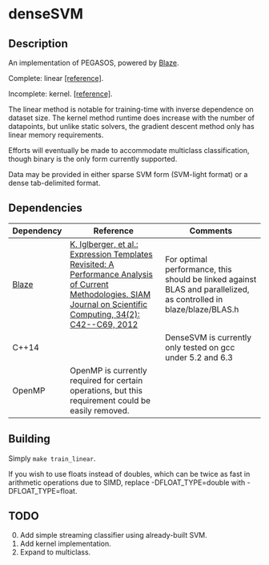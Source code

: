 # denseSVM

## Description
An implementation of PEGASOS, powered by [Blaze](https://bitbucket.org/blaze-lib).

Complete: linear [[reference]](http://ttic.uchicago.edu/~shai/papers/SSSICML08.pdf).

Incomplete: kernel. [[reference]](http://ttic.uchicago.edu/~nati/Publications/PegasosMPB.pdf).

The linear method is notable for training-time with inverse dependence on dataset size.
The kernel method runtime does increase with the number of datapoints, but unlike static solvers, the gradient descent method only has linear memory requirements.

Efforts will eventually be made to accommodate multiclass classification, though binary is the only form currently supported.

Data may be provided in either sparse SVM form (SVM-light format) or a dense tab-delimited format.

## Dependencies
|Dependency | Reference | Comments |
|-|-|-|
|[Blaze](https://bitbucket.org/blaze-lib)|[K. Iglberger, et al.: Expression Templates Revisited: A Performance Analysis of Current Methodologies. SIAM Journal on Scientific Computing, 34(2): C42--C69, 2012](http://epubs.siam.org/sisc/resource/1/sjoce3/v34/i2/pC42_s1)|For optimal performance, this should be linked against BLAS and parallelized, as controlled in blaze/blaze/BLAS.h|
|C++14||DenseSVM is currently only tested on gcc under 5.2 and 6.3|
|OpenMP|OpenMP is currently required for certain operations, but this requirement could be easily removed.|

## Building

Simply ``make train_linear``.

If you wish to use floats instead of doubles, which can be twice as fast in arithmetic operations due to SIMD, replace -DFLOAT_TYPE=double with -DFLOAT_TYPE=float.


## TODO

0. Add simple streaming classifier using already-built SVM.
1. Add kernel implementation.
2. Expand to multiclass.
